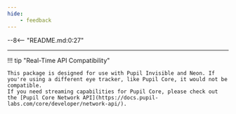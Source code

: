 ```yaml
---
hide:
    - feedback
---
```


--8<-- "README.md:0:27"

---

!!! tip "Real-Time API Compatibility"

    This package is designed for use with Pupil Invisible and Neon. If you're using a different eye tracker, like Pupil Core, it would not be compatible.
    If you need streaming capabilities for Pupil Core, please check out the [Pupil Core Network API](https://docs.pupil-labs.com/core/developer/network-api/).

